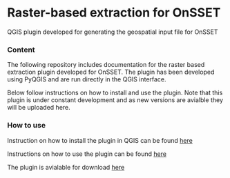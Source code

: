 # Raster-based extraction for OnSSET
QGIS plugin developed for generating the geospatial input file for OnSSET

### Content

The following repository includes documentation for the raster based extraction plugin developed for OnSSET. The plugin has been developed using PyQGIS and are run directly in the QGIS interface. 

Below follow instructions on how to install and use the plugin. Note that this plugin is under constant development and as new versions are avialble they will be uploaded here. 

### How to use

Instruction on how to install the plugin in QGIS can be found [here](https://github.com/KTH-dESA/GIS-extraction_for_OnSSET/blob/master/Instructions/Installation%20of%20plugins.docx)

Instructions on how to use the plugin can be found [here](https://github.com/KTH-dESA/GIS-extraction_for_OnSSET/blob/master/Instructions/Running%20the%20raster%20based%20plugin.docx)

The plugin is avialable for download [here](https://github.com/KTH-dESA/Raster-based_extraction_OnSSET/blob/master/Plugin/onsset.zip)
